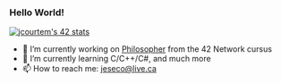 ### Hello World!

[![jcourtem's 42 stats](https://badge42.vercel.app/api/v2/cl9zwynem00210fmriyxkbuc0/stats?cursusId=21&coalitionId=242)](https://github.com/JaeSeoKim/badge42)

- 🔭 I’m currently working on [Philosopher](https://github.com/jeseco/Philosopher) from the 42 Network cursus
- 🌱 I’m currently learning C/C++/C#, and much more
- 📫 How to reach me: jeseco@live.ca
